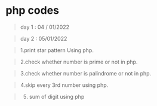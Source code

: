 # php codes

>day 1 : 04 / 01/2022






>day 2 : 05/01/2022

>1.print star pattern Using php.

>2.check whether number is prime or not in php.

>3.check whether number is palindrome or not in php.

>4.skip every 3rd number using php.

>5. sum of digit using php
